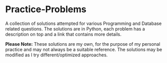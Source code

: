 # Practice-Problems
A collection of solutions attempted for various Programming and Database related questions. The solutions are in Python, each problem has a description on top and a link that contains more details.

**Please Note:**
These solutions are my own, for the purpose of my personal practice and may not always be a suitable reference. The solutions may be modified as I try different/optimized approaches.
